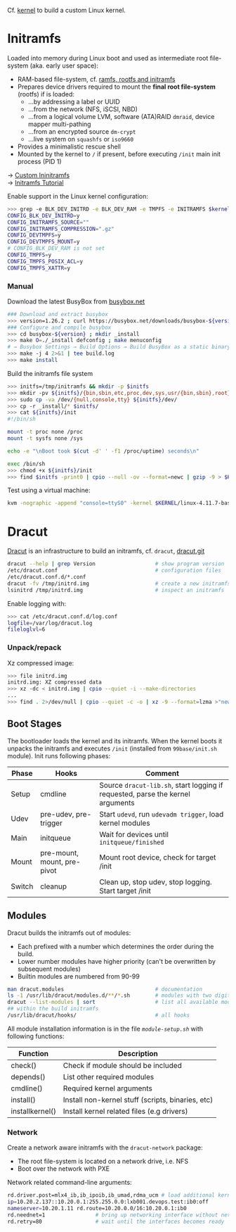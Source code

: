 Cf. [kernel](kernel.md) to build a custom Linux kernel.

# Initramfs

Loaded into memory during Linux boot and used as intermediate root file-system (aka. early user space):

* RAM-based file-system, cf. [ramfs, rootfs and initramfs](https://www.kernel.org/doc/Documentation/filesystems/ramfs-rootfs-initramfs.txt)
* Prepares device drivers required to mount the **final root file-system** (rootfs) if is loaded:
  - ...by addressing a label or UUID
  - ...from the network (NFS, iSCSI, NBD)
  - ...from a logical volume LVM, software (ATA)RAID `dmraid`, device mapper multi-pathing
  - ...from an encrypted source `dm-crypt`
  - ...live system on `squashfs` or `iso9660`
* Provides a minimalistic rescue shell
* Mounted by the kernel to `/` if present, before executing `/init` main init process (PID 1)

→ [Custom Ininitramfs](https://wiki.gentoo.org/wiki/Custom_Initramfs)  
→ [Initramfs Tutorial](http://nairobi-embedded.org/initramfs_tutorial.html)

Enable support in the Linux kernel configuration:

```bash
>>> grep -e BLK_DEV_INITRD -e BLK_DEV_RAM -e TMPFS -e INITRAMFS $kernel/linux.config
CONFIG_BLK_DEV_INITRD=y
CONFIG_INITRAMFS_SOURCE=""
CONFIG_INITRAMFS_COMPRESSION=".gz"
CONFIG_DEVTMPFS=y
CONFIG_DEVTMPFS_MOUNT=y
# CONFIG_BLK_DEV_RAM is not set
CONFIG_TMPFS=y
CONFIG_TMPFS_POSIX_ACL=y
CONFIG_TMPFS_XATTR=y
```

### Manual

Download the latest BusyBox from [busybox.net](https://busybox.net/downloads/)

```bash
### Download and extract busybox
>>> version=1.26.2 ; curl https://busybox.net/downloads/busybox-${version}.tar.bz2 | tar xjf -
### Configure and compile busybox
>>> cd busybox-${version} ; mkdir _install
>>> make O=./_install defconfig ; make menuconfig
# → Busybox Settings → Build Options → Build BusyBox as a static binary (no shared libs)
>>> make -j 4 2>&1 | tee build.log
>>> make install
```

Build the initramfs file system

```bash
>>> initfs=/tmp/initramfs && mkdir -p $initfs 
>>> mkdir -pv ${initfs}/{bin,sbin,etc,proc,dev,sys,usr/{bin,sbin},root}
>>> sudo cp -va /dev/{null,console,tty} ${initfs}/dev/
>>> cp -r _install/* $initfs/
>>> cat ${initfs}/init
#!/bin/sh

mount -t proc none /proc
mount -t sysfs none /sys

echo -e "\nBoot took $(cut -d' ' -f1 /proc/uptime) seconds\n"

exec /bin/sh
>>> chmod +x ${initfs}/init
>>> find $initfs -print0 | cpio --null -ov --format=newc | gzip -9 > $KERNEL/initrd.img
```

Test using a virtual machine:

```bash
kvm -nographic -append "console=ttyS0" -kernel $KERNEL/linux-4.11.7-basic -initrd $KERNEL/initrd.img
```

# Dracut

[Dracut](https://dracut.wiki.kernel.org) is an infrastructure to build an initramfs, cf. `dracut`, [dracut.git](http://git.kernel.org/cgit/boot/dracut/dracut.git)


```bash
dracut --help | grep Version                   # show program version
/etc/dracut.conf                               # configuration files
/etc/dracut.conf.d/*.conf
dracut -fv /tmp/initrd.img                     # create a new initramfs
lsinitrd /tmp/initrd.img                       # inspect an initramfs
```

Enable logging with:

```bash
>>> cat /etc/dracut.conf.d/log.conf
logfile=/var/log/dracut.log
fileloglvl=6
```

### Unpack/repack

Xz compressed image:

```bash
>>> file initrd.img
initrd.img: XZ compressed data
>>> xz -dc < initrd.img | cpio --quiet -i --make-directories
...
>>> find . 2>/dev/null | cpio --quiet -c -o | xz -9 --format=lzma >"new_initrd.img"
```

## Boot Stages

The bootloader loads the kernel and its initramfs. When the kernel boots it unpacks the initramfs and executes `/init` (installed from `99base/init.sh` module). Init runs following phases:

| Phase  | Hooks                       | Comment                                                                        |
|--------|-----------------------------|--------------------------------------------------------------------------------|
| Setup  | cmdline                     | Source `dracut-lib.sh`, start logging if requested, parse the kernel arguments |
| Udev   | pre-udev, pre-trigger       | Start `udevd`, run `udevadm trigger`, load kernel modules                      |
| Main   | initqueue                   | Wait for devices until `initqueue/finished`                                    |
| Mount  | pre-mount, mount, pre-pivot | Mount root device, check for target /init                                      |
| Switch | cleanup                     | Clean up, stop udev, stop logging. Start target /init                          |

## Modules

Dracut builds the initramfs out of modules:

* Each prefixed with a number which determines the order during the build.
* Lower number modules have higher priority (can't be overwritten by subsequent modules)
* Builtin modules are numbered from 90-99

```bash
man dracut.modules                             # documentation
ls -1 /usr/lib/dracut/modules.d/**/*.sh        # modules with two digit numeric prefix, run in ascending sort order
dracut --list-modules | sort                   # list all available modules
## within the build initramfs
/usr/lib/dracut/hooks/                         # all hooks
```


All module installation information is in the file *`module-setup.sh`* with following functions:

| Function        | Description                                             |
|-----------------|---------------------------------------------------------|
| check()         | Check if module should be included                      |
| depends()       | List other required modules                             |
| cmdline()       | Required kernel arguments                               |
| install()       | Install non-kernel stuff (scripts, binaries, etc)       |
| installkernel() | Install kernel related files (e.g drivers)              |


### Network 

Create a network aware initramfs with the `dracut-network` package:

* The root file-system is located on a network drive, i.e. NFS
* Boot over the network with PXE

Network related command-line arguments:

```bash
rd.driver.post=mlx4_ib,ib_ipoib,ib_umad,rdma_ucm # load additional kernel modules
ip=10.20.2.137::10.20.0.1:255.255.0.0:lxb001.devops.test:ib0:off
nameserver=10.20.1.11 rd.route=10.20.0.0/16:10.20.0.1:ib0
rd.neednet=1                # bring up networking interface without netroot=
rd.retry=80                 # wait until the interfaces becomes ready
```
